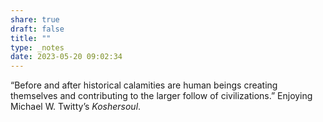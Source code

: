 ```yaml
---
share: true
draft: false
title: ""
type: _notes
date: 2023-05-20 09:02:34
---
```


“Before and after historical calamities are human beings creating themselves and contributing to the larger follow of civilizations.” Enjoying Michael W. Twitty’s _Koshersoul_.
